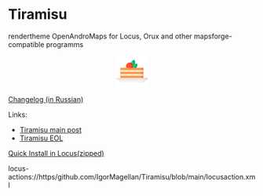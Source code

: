 # Tiramisu

 rendertheme OpenAndroMaps for Locus, Orux and other mapsforge-compatible programms
<div align="center">

![Tiramisu.png](Tiramisu.png)

</div>

[Changelog (in Russian)](Tiramisu-changelog.txt)  

Links:

- [Tiramisu main post](https://tartamillo.wordpress.com/tiramisu/)
- [Tiramisu EOL](https://tartamillo.wordpress.com/2022/01/03/tiramisu-eol/)

[Quick Install in Locus(zipped)](locus-actions://https/github.com/IgorMagellan/Tiramisu/blob/main/locusaction.xml)

locus-actions://https/github.com/IgorMagellan/Tiramisu/blob/main/locusaction.xml
